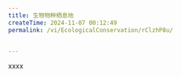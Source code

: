 ```yaml
---
title: 生物物种栖息地
createTime: 2024-11-07 00:12:49
permalink: /vi/EcologicalConservation/rClzhP8u/


---
```


xxxx